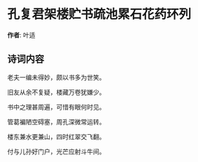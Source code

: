 # 孔复君架楼贮书疏池累石花药环列

**作者**: 叶适

## 诗词内容

老夫一编未得妙，颇以书多为世笑。

旧友从余不复疑，楼藏万卷犹嫌少。

书中之理甚周遍，可惜有眼何时见。

管葛褊陋空碍塞，周孔深微常运转。

楼东兼水更兼山，四时红翠交飞翻。

付与儿孙好门户，光芒应射斗牛间。

